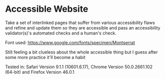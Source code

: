 # Accessible Website
Take a set of interlinked pages that suffer from various accessibility flaws and refine and update them so they are accessible and pass an accessibility validator(s)'s automated checks and a human's check.

Font used: https://www.google.com/fonts/specimen/Montserrat

Still feeling a bit clueless about the whole accessible thing but I guess after some more practice it'll become a habit

Tested in: Safari Version 9.1.1 (10601.6.17), Chrome Version 50.0.2661.102 (64-bit) and Firefox Version 46.0.1

